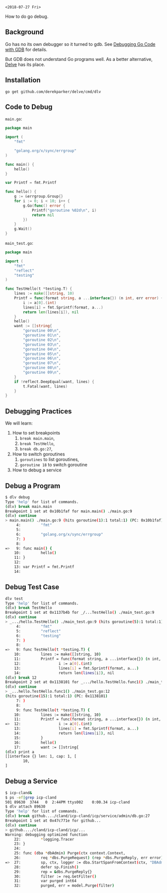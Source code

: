 `<2018-07-27 Fri>`

How to do go debug.

## Background

Go has no its own debugger so it turned to gdb. See [Debugging Go Code
with GDB](https://golang.org/doc/gdb) for details.

But GDB does not understand Go programs well. As a better alternative,
[Delve](https://github.com/derekparker/delve) has its place.

## Installation

```
go get github.com/derekparker/delve/cmd/dlv
```

## Code to Debug

`main.go`:

```go
package main

import (
    "fmt"

    "golang.org/x/sync/errgroup"
)

func main() {
    hello()
}

var Printf = fmt.Printf

func hello() {
    g := &errgroup.Group{}
    for i := 0; i < 10; i++ {
        g.Go(func() error {
            Printf("goroutine %02d\n", i)
            return nil
        })
    }
    g.Wait()
}
```

`main_test.go`:

```go
package main

import (
    "fmt"
    "reflect"
    "testing"
)

func TestHello(t *testing.T) {
    lines := make([]string, 10)
    Printf = func(format string, a ...interface{}) (n int, err error) {
        i := a[0].(int)
        lines[i] = fmt.Sprintf(format, a...)
        return len(lines[i]), nil
    }
    hello()
    want := []string{
        "goroutine 00\n",
        "goroutine 01\n",
        "goroutine 02\n",
        "goroutine 03\n",
        "goroutine 04\n",
        "goroutine 05\n",
        "goroutine 06\n",
        "goroutine 07\n",
        "goroutine 08\n",
        "goroutine 09\n",
    }
    if !reflect.DeepEqual(want, lines) {
        t.Fatal(want, lines)
    }
}
```

## Debugging Practices

We will learn:
1. How to set breakpoints
   1. `break main.main`,
   2. `break TestHello`,
   3. `break db.go:27`,
2. How to switch goroutines
   1. `goroutines` to list goroutines,
   2. `goroutine 18` to switch goroutine
3. How to debug a service

## Debug a Program

```bash
$ dlv debug
Type 'help' for list of commands.
(dlv) break main.main
Breakpoint 1 set at 0x10b1faf for main.main() ./main.go:9
(dlv) continue
> main.main() ./main.go:9 (hits goroutine(1):1 total:1) (PC: 0x10b1faf)
     4:         "fmt"
     5:
     6:         "golang.org/x/sync/errgroup"
     7: )
     8:
=>   9: func main() {
    10:         hello()
    11: }
    12:
    13: var Printf = fmt.Printf
    14:
```

## Debug Test Case

```bash
dlv test
Type 'help' for list of commands.
(dlv) break TestHello
Breakpoint 1 set at 0x1137b4b for _/...TestHello() ./main_test.go:9
(dlv) continue
> _.../hello.TestHello() ./main_test.go:9 (hits goroutine(5):1 total:1) (PC: 0x1137b4b)
     4:         "fmt"
     5:         "reflect"
     6:         "testing"
     7: )
     8:
=>   9: func TestHello(t *testing.T) {
    10:         lines := make([]string, 10)
    11:         Printf = func(format string, a ...interface{}) (n int, err error) {
    12:                 i := a[0].(int)
    13:                 lines[i] = fmt.Sprintf(format, a...)
    14:                 return len(lines[i]), nil
(dlv) break 12
Breakpoint 2 set at 0x1138101 for _.../hello.TestHello.func1() ./main_test.go:12
(dlv) continue
> _...hello.TestHello.func1() ./main_test.go:12 
(hits goroutine(15):1 total:1) (PC: 0x1138101)
     7: )
     8:
     9: func TestHello(t *testing.T) {
    10:         lines := make([]string, 10)
    11:         Printf = func(format string, a ...interface{}) (n int, err error) {
=>  12:                 i := a[0].(int)
    13:                 lines[i] = fmt.Sprintf(format, a...)
    14:                 return len(lines[i]), nil
    15:         }
    16:         hello()
    17:         want := []string{
(dlv) print a
[]interface {} len: 1, cap: 1, [
        10,
]
```

## Debug a Service

```bash
$ icp-cland&
$ ps -ef|grep icp-cland
501 89630  3744   0  2:44PM ttys002    0:00.34 icp-cland
$ dlv attach 89630
Type 'help' for list of commands.
(dlv) break github..../cland/icp-cland/icp/service/admin/db.go:27
Breakpoint 1 set at 0x47c771e for github...
(dlv) continue
> github..../cland/icp-cland/icp/...
Warning: debugging optimized function
    22:         *logging.Tracer
    23: }
    24:
    25: func (dba *dbAdmin) Purge(ctx context.Context,
    26:         req *dbs.PurgeRequest) (rep *dbs.PurgeReply, err error) {
=>  27:         sp, ctx, logger := dba.StartSpanFromContext(ctx, "DBAdminPurge")
    28:         defer sp.Finish()
    29:         rep = &dbs.PurgeReply{}
    30:         filter := req.GetFilter()
    31:         var purged int64
    32:         purged, err = model.Purge(filter)
```
